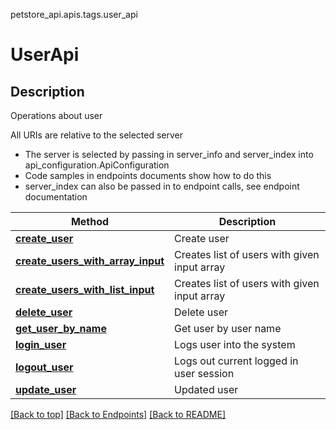 <a name="top"></a>
petstore_api.apis.tags.user_api
# UserApi

## Description
Operations about user

All URIs are relative to the selected server
- The server is selected by passing in server_info and server_index into api_configuration.ApiConfiguration
- Code samples in endpoints documents show how to do this
- server_index can also be passed in to endpoint calls, see endpoint documentation

Method | Description
------ | -------------
[**create_user**](user_api/create_user.md) | Create user
[**create_users_with_array_input**](user_api/create_users_with_array_input.md) | Creates list of users with given input array
[**create_users_with_list_input**](user_api/create_users_with_list_input.md) | Creates list of users with given input array
[**delete_user**](user_api/delete_user.md) | Delete user
[**get_user_by_name**](user_api/get_user_by_name.md) | Get user by user name
[**login_user**](user_api/login_user.md) | Logs user into the system
[**logout_user**](user_api/logout_user.md) | Logs out current logged in user session
[**update_user**](user_api/update_user.md) | Updated user

[[Back to top]](#top) [[Back to Endpoints]](../../../README.md#Endpoints) [[Back to README]](../../../README.md)
